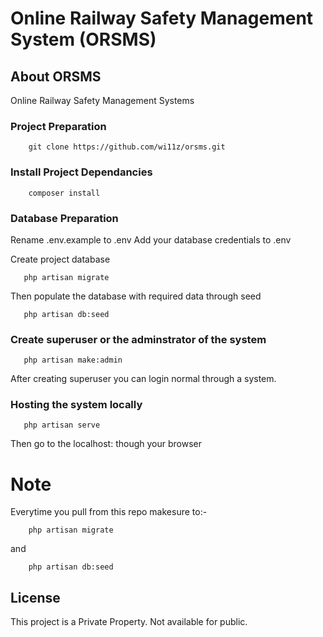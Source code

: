 # Online Railway Safety Management System (ORSMS)

## About ORSMS
Online Railway Safety Management Systems

### Project Preparation
```
    git clone https://github.com/wi11z/orsms.git
```

### Install Project Dependancies
```
    composer install
```

### Database Preparation
    
   Rename .env.example to .env 
   Add your database credentials to .env 
 
 Create project database
 ```
    php artisan migrate
 ```
 
 Then populate the database with required data through seed
 ```
    php artisan db:seed
 ```
 ### Create superuser or the adminstrator of the system
 ```
    php artisan make:admin
 ```
 
 After creating superuser you can login normal through a system.
 
 ### Hosting the system locally
 ```
    php artisan serve
 ```
 
 Then go to the localhost:<port-number> though your browser
    
 # Note
    
   Everytime you pull from this repo makesure to:-
   ```
       php artisan migrate
   ```
   and
   ```
       php artisan db:seed
   ```

## License

This project is a Private Property. Not available for public.
